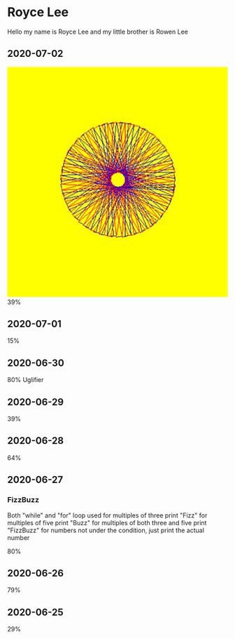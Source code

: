 # Royce Lee

Hello my name is Royce Lee and my little brother is Rowen Lee

## 2020-07-02
![Murdle the tirtle](.\Murdle_the_Turtle.jpg)
39%

## 2020-07-01
15%

## 2020-06-30
80%
Uglifier

## 2020-06-29
39%

## 2020-06-28
64% 

## 2020-06-27
### FizzBuzz
Both "while" and "for" loop used 
for multiples of three print "Fizz" 
for multiples of five print "Buzz"
for multiples of both three and five print "FizzBuzz"
for numbers not under the condition, just print the actual number

80%


## 2020-06-26
79%

## 2020-06-25
29%
